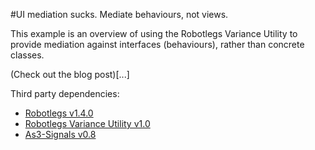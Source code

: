 #UI mediation sucks. Mediate behaviours, not views.

This example is an overview of using the Robotlegs Variance Utility to provide mediation against interfaces (behaviours), rather than concrete classes.

(Check out the blog post)[...]


Third party dependencies:

* [Robotlegs v1.4.0](https://github.com/robotlegs/robotlegs-framework/)
* [Robotlegs Variance Utility v1.0](https://github.com/dnalot/robotlegs-utilities-variance)
* [As3-Signals v0.8](https://github.com/robertpenner/as3-signals)